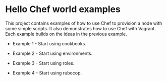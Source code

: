 # Hello Chef world examples

This project contains examples of how to use Chef to provision a node with some simple scripts. It also demonstrates how
to use Chef with Vagrant. Each example builds on the ideas in the previous example.

* Example 1 - Start using cookbooks.

* Example 2 - Start using environments.

* Example 3 - Start using roles.

* Example 4 - Start using rubocop.
